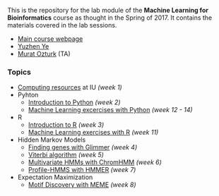 This is the repository for the lab module of the **Machine Learning for Bioinformatics** course as thought in the Spring of 2017.
It contains the materials covered in the lab sessions.

  * [Main course webpage](http://homes.soic.indiana.edu/classes/spring2017/info/i529-yye/index.php)
  * [Yuzhen Ye](http://homes.soic.indiana.edu/yye/lab/index.php)
  * [Murat Ozturk](http://murat.littleblack.fish) (TA)

### Topics

  * [Computing resources](computing/) at IU *(week 1)*
  * Pyhton
    * [Introduction to Python](Python-intro/) *(week 2)*
    * [Machine Learning excercises with Python](Python-MachineLearning/) *(week 12 - 14)*
  * R
    * [Introduction to R](R-intro/) *(week 3)*
    * [Machine Learning exercises with R](R-MachineLearning/) *(week 11)*
  * Hidden Markov Models
    * [Finding genes with Glimmer](Glimmer/) *(week 4)*
    * [Viterbi algorithm](viterbi/) *(week 5)*
    * [Multivariate HMMs with ChromHMM](ChromHMM/) *(week 6)*
    * [Profile-HMMS with HMMER](HMMER/) *(week 7)*
  * Expectation Maximization
    * [Motif Discovery with MEME](MEME/) *(week 8)*
